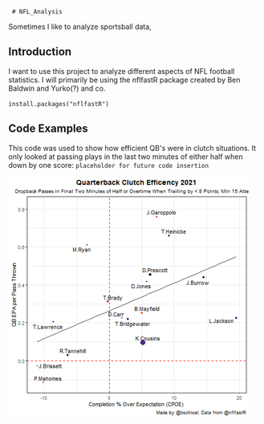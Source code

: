      # NFL_Analysis
Sometimes I like to analyze sportsball data,

## Introduction
I want to use this project to analyze different aspects of NFL football statistics. I will primarily be using the nflfastR package created by Ben Baldwin and Yurko(?) and co.

```
install.packages("nflfastR") 
```

## Code Examples
This code was used to show how efficient QB's were in clutch situations. It only looked at passing plays in the last two minutes of either half when down by one score: 
`placeholder for future code insertion`

![QB Clutch Efficency](./qbClutchEff.png)

